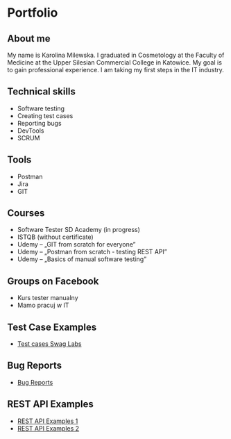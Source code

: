# Portfolio
## About me
My name is Karolina Milewska. I graduated in Cosmetology at the Faculty of Medicine at the Upper Silesian Commercial College in Katowice. My goal is to gain professional experience. I am taking my first steps in the IT industry.
## Technical skills
* Software testing
* Creating test cases
* Reporting bugs
* DevTools
* SCRUM
## Tools
* Postman
* Jira
* GIT
## Courses
* Software Tester SD Academy (in progress)
* ISTQB (without certificate)
* Udemy – „GIT from scratch for everyone”
* Udemy – „Postman from scratch - testing REST API”
* Udemy – „Basics of manual software testing”
## Groups on Facebook
* Kurs tester manualny
* Mamo pracuj w IT
## Test Case Examples
* [Test cases Swag Labs](https://docs.google.com/spreadsheets/d/1SUwys7I8LcKHhzHq0Minwbckqmsiub9x/edit?usp=sharing&ouid=112853203756638553941&rtpof=true&sd=true)
## Bug Reports 
* [Bug Reports](https://drive.google.com/file/d/1HGS44OyBvfHPPy8MH64dsTfwQz_8Y8Ia/view?usp=sharing)
## REST API Examples
* [REST API Examples 1](https://github.com/Milewskakarolina/portfolio/blob/main/REST%20API/json%20placeholder.postman_collection.json)
* [REST API Examples 2](https://github.com/Milewskakarolina/portfolio/blob/main/REST%20API/trello.postman_collection.json)
